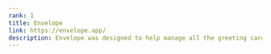 ```yaml
---
rank: 1
title: Envelope
link: https://envelope.app/
description: Envelope was designed to help manage all the greeting cards you'll receive. It allows you to clean of the fridge, clear space on the mantle and keep your memories with you all the time.  The app is built on Nativescript Vue and has a Firebase backend. All of the design, artwork and coding was done in partnership with my Twin, Drew. Check out his site here <a class="link" href="https://fitz-maurice.io">https://fitz-maurice.io</a>
---
```

